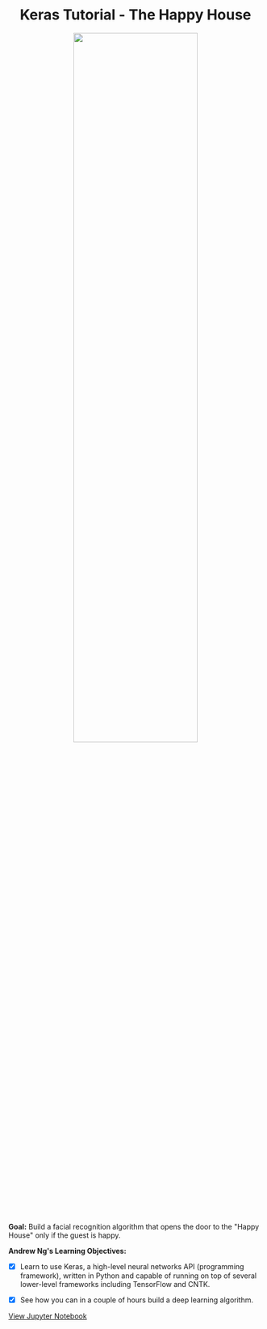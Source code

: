 <h1 align="center">Keras Tutorial - The Happy House</h1> 

<p align="center">
<img src="https://ucarecdn.com/ab2f1c25-84ed-4c1e-9f09-3c9d0ae40a50/" width="70%" height="60%" >
</p>

<b>Goal:</b> Build a facial recognition algorithm that opens the door to the "Happy House" only if the guest is happy. 

<b>Andrew Ng's Learning Objectives:</b> 

- [x] Learn to use Keras, a high-level neural networks API (programming framework), written in Python and capable of running on top of several lower-level frameworks including TensorFlow and CNTK.
- [x] See how you can in a couple of hours build a deep learning algorithm.


[View Jupyter Notebook](https://github.com/codeamt/Deep-Learning-AI/blob/master/4%20Convolutional%20Neural%20Networks/Implementations/2%20Deep%20Convolutional%20Models/1-PA/Keras%2B-%2BTutorial%2B-%2BHappy%2BHouse%2Bv2.ipynb)
